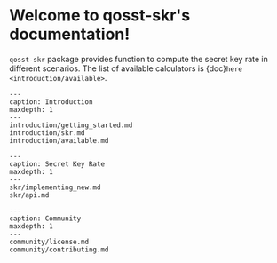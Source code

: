 # Welcome to qosst-skr's documentation!

`qosst-skr` package provides function to compute the secret key rate in different scenarios. The list of available calculators is {doc}`here <introduction/available>`.

```{toctree}
---
caption: Introduction
maxdepth: 1
---
introduction/getting_started.md
introduction/skr.md
introduction/available.md
```

```{toctree}
---
caption: Secret Key Rate
maxdepth: 1
---
skr/implementing_new.md
skr/api.md
```

```{toctree}
---
caption: Community
maxdepth: 1
---
community/license.md
community/contributing.md
```